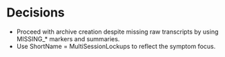 # Decisions
- Proceed with archive creation despite missing raw transcripts by using MISSING_* markers and summaries.
- Use ShortName = MultiSessionLockups to reflect the symptom focus.
